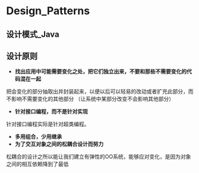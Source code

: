 # Design_Patterns 
## 设计模式_Java
## 设计原则
* **找出应用中可能需要变化之处，把它们独立出来，不要和那些不需要变化的代码混在一起**

把会变化的部分抽取出并封装起来，以便以后可以轻易的改动或者扩充此部分，而不影响不需要变化的其他部分
（让系统中某部分改变不会影响其他部分）
* **针对接口编程，而不是针对实现**

针对接口编程实际是针对超类编程。
* **多用组合，少用继承**
* **为了交互对象之间的松耦合设计而努力**

松耦合的设计之所以能让我们建立有弹性的OO系统，能够应对变化，是因为对象之间的相互依赖降到了最低